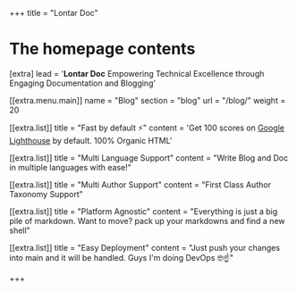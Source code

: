 +++
title = "Lontar Doc"

# The homepage contents
[extra]
lead = '<b>Lontar Doc</b> Empowering Technical Excellence through Engaging Documentation and Blogging'

[[extra.menu.main]]
name = "Blog"
section = "blog"
url = "/blog/"
weight = 20

[[extra.list]]
title = "Fast by default ⚡️"
content = 'Get 100 scores on <a href="https://googlechrome.github.io/lighthouse/viewer/?gist=7731347bb8ce999eff7428a8e763b637">Google Lighthouse</a> by default. 100% Organic HTML'

[[extra.list]]
title = "Multi Language Support"
content = "Write Blog and Doc in multiple languages with ease!"

[[extra.list]]
title = "Multi Author Support"
content = "First Class Author Taxonomy Support"

[[extra.list]]
title = "Platform Agnostic"
content = "Everything is just a big pile of markdown. Want to move? pack up your markdowns and find a new shell"

[[extra.list]]
title = "Easy Deployment"
content = "Just push your changes into main and it will be handled. Guys I'm doing DevOps 🤓☝️"

+++
